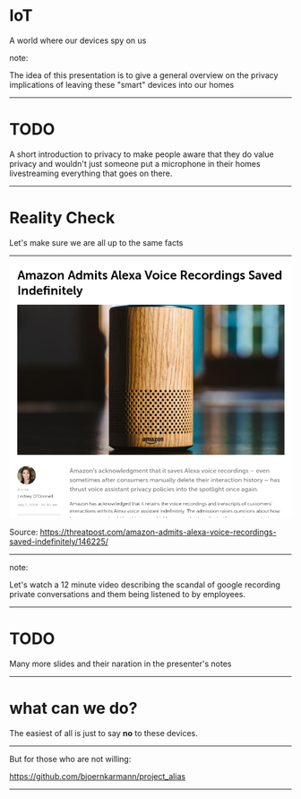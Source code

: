 

# IoT

A world where our devices spy on us

note:

The idea of this presentation is to give a general overview on the
privacy implications of leaving these "smart" devices into our homes

---

# TODO

A short introduction to privacy to make people aware that they do
value privacy and wouldn't just someone put a microphone in their
homes livestreaming everything that goes on there.

---

# Reality Check

Let's make sure we are all up to the same facts

---

![](images/alexa-recordings.png)

Source: https://threatpost.com/amazon-admits-alexa-voice-recordings-saved-indefinitely/146225/

---

<!-- .slide: data-background-iframe="https://www.vrt.be/vrtnws/en/2019/07/10/google-employees-are-eavesdropping-even-in-flemish-living-rooms/" data-background-interactive -->

note:

Let's watch a 12 minute video describing the scandal of google
recording private conversations and them being listened to by
employees.

---

# TODO

Many more slides and their naration in the presenter's notes

---

# what can we do?

The easiest of all is just to say **no** to these devices.

---

But for those who are not willing:

https://github.com/bjoernkarmann/project_alias

---